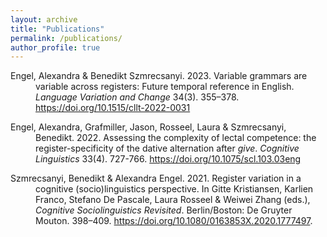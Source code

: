 ```yaml
---
layout: archive
title: "Publications"
permalink: /publications/
author_profile: true
---
```

<div style="text-indent: -40px; padding-left: 40px;">
      <p>Engel, Alexandra & Benedikt Szmrecsanyi. 2023. Variable grammars are variable across registers: Future temporal reference in English. <em>Language Variation and Change</em> 34(3). 355–378. <a href="https://doi.org/10.1017/S0954394522000163>https://doi.org/10.1017/S0954394522000163</a></p>
      <p>Szmrecsanyi, Benedikt & Alexandra Engel. 2022. A variationist perspective on the comparative complexity of four registers at the intersection of mode and formality.<em>Corpus Linguistics and Linguistic Theory</em> 19(1). 79-113. <a href="https://doi.org/10.1515/cllt-2022-0031>https://doi.org/10.1515/cllt-2022-0031</a></p>
      <p>Engel, Alexandra, Grafmiller, Jason, Rosseel, Laura & Szmrecsanyi, Benedikt. 2022. Assessing the complexity of lectal competence: the register-specificity of the dative alternation after <em>give</em>. <em>Cognitive Linguistics</em> 33(4). 727-766. <a href="https://doi.org/10.1515/cog-2021-0107>https://doi.org/10.1515/cog-2021-0107</a></p>
      <p>Engel, Alexandra, Grafmiller, Jason, Rosseel, Laura, Szmrecsanyi, Benedikt & Van de Velde, Freek. 2021. How register-specific is probabilistic grammatical knowledge?: A programmatic sketch and a case study on the dative alternation with <em>give</em>. In Elena Seoane & Douglas Biber (eds.), <em>Corpus-based approaches to register variation</em>. Amsterdam: John Benjamins Publishing Company. 51–84. <a href="https://doi.org/10.1075/scl.103.03eng>https://doi.org/10.1075/scl.103.03eng</a></p>
      <p>Szmrecsanyi, Benedikt & Alexandra Engel. 2021. Register variation in a cognitive (socio)linguistics perspective. In Gitte Kristiansen, Karlien Franco, Stefano De Pascale, Laura Rosseel & Weiwei Zhang (eds.), <em>Cognitive Sociolinguistics Revisited</em>. Berlin/Boston: De Gruyter Mouton. 398–409. <a href="https://doi.org/10.1515/9783110733945-031>https://doi.org/10.1515/9783110733945-031</a></p>
      <p>Engel, Alexandra, & Adriana Hanulíková. 2020. Speaking style modulates morphosyntactic expectations in young and older adults: Evidence from a sentence repetition task. <em>Discourse Processes</em> 57(9). 749–69. <a href="https://doi.org/10.1080/0163853X.2020.1777497>https://doi.org/10.1080/0163853X.2020.1777497</a>.</p>
</div>
